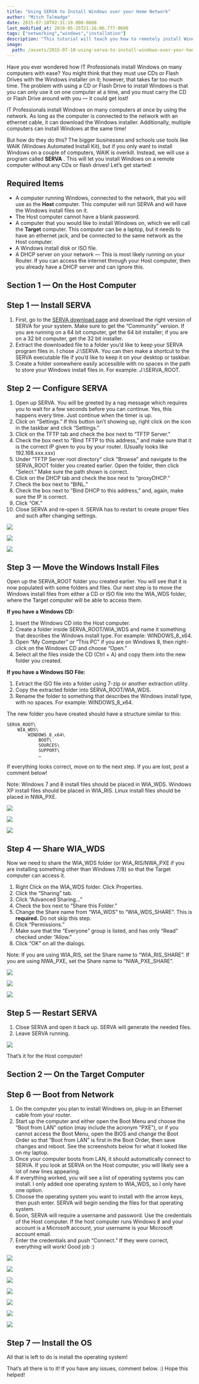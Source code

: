 ```yaml
---
title: "Using SERVA to Install Windows over your Home Network"
author: "Mitch Talmadge"
date: 2015-07-10T02:31:19.000-0600
last_modified_at: 2018-05-25T21:16:06.777-0600
tags: ["networking","windows","installation"]
description: "This tutorial will teach you how to remotely install Windows on a computer via WiFi or ethernet - no USB or CD required!"
image:
  path: /assets/2015-07-10-using-serva-to-install-windows-over-your-home-network/1*9hoE-GfT7LMXGxm7FSA8xw.png
---
```


Have you ever wondered how IT Professionals install Windows on many computers with ease? You might think that they must use CDs or Flash Drives with the Windows installer on it; however, that takes far too much time. The problem with using a CD or Flash Drive to install Windows is that you can only use it on one computer at a time, and you must carry the CD or Flash Drive around with you — it could get lost!

IT Professionals install Windows on many computers at once by using the network. As long as the computer is connected to the network with an ethernet cable, it can download the Windows installer. Additionally, multiple computers can install Windows at the same time!

But how do they do this? The bigger businesses and schools use tools like WAIK (Windows Automated Install Kit), but if you only want to install Windows on a couple of computers, WAIK is overkill. Instead, we will use a program called **SERVA** . This will let you install Windows on a remote computer without any CDs or flash drives! Let’s get started!
## Required Items
- A computer running Windows, connected to the network, that you will use as the **Host** computer. This computer will run SERVA and will have the Windows install files on it.
- The Host computer cannot have a blank password.
- A computer that you would like to install Windows on, which we will call the **Target** computer. This computer can be a laptop, but it needs to have an ethernet jack, and be connected to the same network as the Host computer.
- A Windows install disk or ISO file.
- A DHCP server on your network — This is most likely running on your Router. If you can access the internet through your Host computer, then you already have a DHCP server and can ignore this.

## Section 1 — On the Host Computer
## Step 1 — Install SERVA
1. First, go to the [SERVA download page](http://www.vercot.com/~serva/download.html) and download the right version of SERVA for your system. Make sure to get the “Community” version. If you are running on a 64 bit computer, get the 64 bit installer; if you are on a 32 bit computer, get the 32 bit installer.
2. Extract the downloaded file to a folder you’d like to keep your SERVA program files in. I chose J:\\SERVA. You can then make a shortcut to the SERVA executable file if you’d like to keep it on your desktop or taskbar.
3. Create a folder somewhere easily accessible with no spaces in the path to store your Windows install files in. For example: J:\\SERVA_ROOT.

## Step 2 — Configure SERVA
1. Open up SERVA. You will be greeted by a nag message which requires you to wait for a few seconds before you can continue. Yes, this happens every time. Just continue when the timer is up.
2. Click on “Settings.” If this button isn’t showing up, right click on the icon in the taskbar and click “Settings.”
3. Click on the TFTP tab and check the box next to “TFTP Server.”
4. Check the box next to “Bind TFTP to this address,” and make sure that it is the correct IP given to you by your router. (Usually looks like 192.168.xxx.xxx)
5. Under “TFTP Server root directory” click “Browse” and navigate to the SERVA_ROOT folder you created earlier. Open the folder, then click “Select.” Make sure the path shown is correct.
6. Click on the DHCP tab and check the box next to “proxyDHCP.”
7. Check the box next to “BINL.”
8. Check the box next to “Bind DHCP to this address,” and, again, make sure the IP is correct.
9. Click “OK.”
10. Close SERVA and re-open it. SERVA has to restart to create proper files and such after changing settings.

![](/assets/images/2015-07-10-using-serva-to-install-windows-over-your-home-network/1*d9HQxFp731Qp5UHXgVpHCg.png)

![](/assets/images/2015-07-10-using-serva-to-install-windows-over-your-home-network/1*9hoE-GfT7LMXGxm7FSA8xw.png)

![](/assets/images/2015-07-10-using-serva-to-install-windows-over-your-home-network/1*Kfv1kNqISl7_WDYkGRARyA.png)

## Step 3 — Move the Windows Install Files

Open up the SERVA_ROOT folder you created earlier. You will see that it is now populated with some folders and files. Our next step is to move the Windows install files from either a CD or ISO file into the WIA_WDS folder, where the Target computer will be able to access them.

**If you have a Windows CD:**
1. Insert the Windows CD into the Host computer.
2. Create a folder inside SERVA_ROOT/WIA_WDS and name it something that describes the Windows install type. For example: WINDOWS_8_x64.
3. Open “My Computer” or “This PC” if you are on Windows 8, then right-click on the Windows CD and choose “Open.”
4. Select all the files inside the CD (Ctrl + A) and copy them into the new folder you created.

**If you have a Windows ISO File:**
1. Extract the ISO file into a folder using 7-zip or another extraction utility.
2. Copy the extracted folder into SERVA_ROOT/WIA_WDS.
3. Rename the folder to something that describes the Windows install type, with no spaces. For example: WINDOWS_8_x64.

The new folder you have created should have a structure similar to this:
```
SERVA_ROOT\
    WIA_WDS\
        WINDOWS_8_x64\
            BOOT\
            SOURCES\
            SUPPORT\
            …
```

If everything looks correct, move on to the next step. If you are lost, post a comment below!

Note: Windows 7 and 8 install files should be placed in WIA_WDS. Windows XP install files should be placed in WIA_RIS. Linux install files should be placed in NWA_PXE.

![](/assets/images/2015-07-10-using-serva-to-install-windows-over-your-home-network/1*R0zE6EvBxRUfCZ-YJXATzQ.png)

![](/assets/images/2015-07-10-using-serva-to-install-windows-over-your-home-network/1*FplN3mxohK9-4DP8fs_3DA.png)

![](/assets/images/2015-07-10-using-serva-to-install-windows-over-your-home-network/1*z7b_MXUjPFSsY5SdGhJU9w.png)

## Step 4 — Share WIA_WDS

Now we need to share the WIA_WDS folder (or WIA_RIS/NWA_PXE if you are installing something other than Windows 7/8) so that the Target computer can access it.
1. Right Click on the WIA_WDS folder. Click Properties.
2. Click the “Sharing” tab.
3. Click “Advanced Sharing…”
4. Check the box next to “Share this Folder.”
5. Change the Share name from “WIA_WDS” to “WIA_WDS_SHARE”. This is **required.** Do not skip this step.
6. Click “Permissions.”
7. Make sure that the “Everyone” group is listed, and has only “Read” checked under “Allow.”
8. Click “OK” on all the dialogs.

Note: If you are using WIA_RIS, set the Share name to “WIA_RIS_SHARE”. If you are using NWA_PXE, set the Share name to “NWA_PXE_SHARE”.

![](/assets/images/2015-07-10-using-serva-to-install-windows-over-your-home-network/1*5PTN1X6ez8Gq5Ll3haCpeQ.png)

![](/assets/images/2015-07-10-using-serva-to-install-windows-over-your-home-network/1*wvPcvTWFCMLiXJTeAL7qgw.png)

![](/assets/images/2015-07-10-using-serva-to-install-windows-over-your-home-network/1*zb6_mGOptyJDOrixFyGVOA.png)

## Step 5 — Restart SERVA
1. Close SERVA and open it back up. SERVA will generate the needed files.
2. Leave SERVA running.

![](/assets/images/2015-07-10-using-serva-to-install-windows-over-your-home-network/1*L-GsheV9sVPbrG5r7XQcZQ.png)

That’s it for the Host computer!
## Section 2 — On the Target Computer
## Step 6 — Boot from Network
1. On the computer you plan to install Windows on, plug-in an Ethernet cable from your router.
2. Start up the computer and either open the Boot Menu and choose the “Boot from LAN” option (may include the acronym “PXE”), or if you cannot access the Boot Menu, open the BIOS and change the Boot Order so that “Boot from LAN” is first in the Boot Order, then save changes and reboot. See the screenshots below for what it looked like on my laptop.
3. Once your computer boots from LAN, it should automatically connect to SERVA. If you look at SERVA on the Host computer, you will likely see a lot of new lines appearing.
4. If everything worked, you will see a list of operating systems you can install. I only added one operating system to WIA_WDS, so I only have one option.
5. Choose the operating system you want to install with the arrow keys, then push enter. SERVA will begin sending the files for that operating system.
6. Soon, SERVA will require a username and password. Use the credentials of the Host computer. If the host computer runs Windows 8 and your account is a Microsoft account, your username is your Microsoft account email.
7. Enter the credentials and push “Connect.” If they were correct, everything will work! Good job :)

![](/assets/images/2015-07-10-using-serva-to-install-windows-over-your-home-network/1*ws0OxOJi4XgQd49KL05s-Q.jpeg)

![](/assets/images/2015-07-10-using-serva-to-install-windows-over-your-home-network/1*yJClKpm37N2DeWX24MmtSw.jpeg)

![](/assets/images/2015-07-10-using-serva-to-install-windows-over-your-home-network/1*de45ItRHo-EnTzV0zx-XeQ.jpeg)

![](/assets/images/2015-07-10-using-serva-to-install-windows-over-your-home-network/1*bqEQAoaIejo6J-hgHwX7qg.jpeg)

![](/assets/images/2015-07-10-using-serva-to-install-windows-over-your-home-network/1*udpABaiTEbo0wXOB3FAUQg.png)

![](/assets/images/2015-07-10-using-serva-to-install-windows-over-your-home-network/1*1NmecERDWosqo13pMXeyQQ.jpeg)

![](/assets/images/2015-07-10-using-serva-to-install-windows-over-your-home-network/1*X4mQy_qkMxOvGHvjJ-6sng.jpeg)

## Step 7 — Install the OS

All that is left to do is install the operating system!

That’s all there is to it! If you have any issues, comment below. :) Hope this helped!
